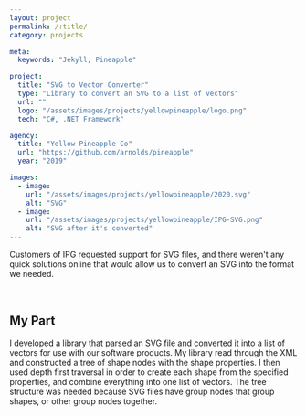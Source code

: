 ```yaml
---
layout: project
permalink: /:title/
category: projects

meta:
  keywords: "Jekyll, Pineapple"

project:
  title: "SVG to Vector Converter"
  type: "Library to convert an SVG to a list of vectors"
  url: ""
  logo: "/assets/images/projects/yellowpineapple/logo.png"
  tech: "C#, .NET Framework"

agency:
  title: "Yellow Pineapple Co"
  url: "https://github.com/arnolds/pineapple"
  year: "2019"

images:
  - image:
    url: "/assets/images/projects/yellowpineapple/2020.svg"
    alt: "SVG"
  - image:
    url: "/assets/images/projects/yellowpineapple/IPG-SVG.png"
    alt: "SVG after it's converted"
---
```

<p style="padding: 0 0 2rem;">Customers of IPG requested support for SVG files, and there weren't any quick solutions online that would allow us to convert an SVG into the format we needed. </p>
<h2>My Part</h2>
<p style="padding: 0 0 2rem;">I developed a library that parsed an SVG file and converted it into a list of vectors for use with our software products. My library read through the XML and constructed a tree of shape nodes with the shape properties. I then used depth first traversal in order to create each shape from the specified properties, and combine everything into one list of vectors. The tree structure was needed because SVG files have group nodes that group shapes, or other group nodes together.</p>

